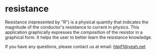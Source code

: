# resistance
Resistance (represented by "R") is a physical quantity that indicates the magnitude of the conductor's resistance to current in physics.
This application graphically expresses the composition of the resistor in a graphical form. It helps the user to better learn the resistance knowledge.

If you have any questions, please contact us at email: htpjf1@yeah.net
